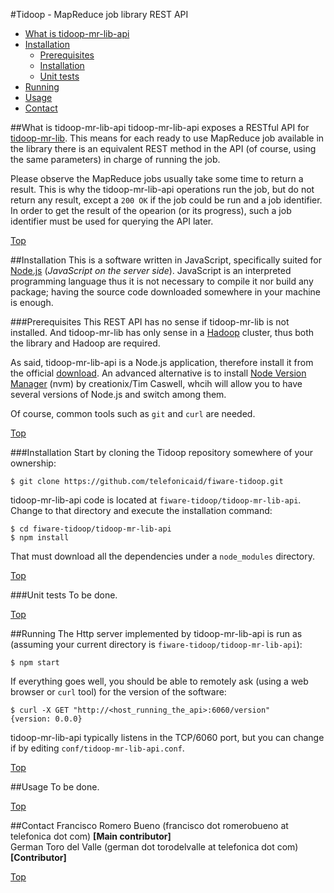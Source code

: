 #<a name="top"></a>Tidoop - MapReduce job library REST API

* [What is tidoop-mr-lib-api](#whatis)
* [Installation](#maininstall)
    * [Prerequisites](#prerequisites)
    * [Installation](#installation)
    * [Unit tests](#unittests)
* [Running](#running)
* [Usage](#usage)
* [Contact](#contact)

##<a name="whatis"></a>What is tidoop-mr-lib-api
tidoop-mr-lib-api exposes a RESTful API for [tidoop-mr-lib](../tidoop-mr-lib). This means for each ready to use MapReduce job available in the library there is an equivalent REST method in the API (of course, using the same parameters) in charge of running the job.

Please observe the MapReduce jobs usually take some time to return a result. This is why the tidoop-mr-lib-api operations run the job, but do not return any result, except a `200 OK` if the job could be run and a job identifier. In order to get the result of the opearion (or its progress), such a job identifier must be used for querying the API later.

[Top](#top)

##<a name="maininstall"></a>Installation
This is a software written in JavaScript, specifically suited for [Node.js](https://nodejs.org) (<i>JavaScript on the server side</i>). JavaScript is an interpreted programming language thus it is not necessary to compile it nor build any package; having the source code downloaded somewhere in your machine is enough.

###<a name="prerequisites"></a>Prerequisites
This REST API has no sense if tidoop-mr-lib is not installed. And tidoop-mr-lib has only sense in a [Hadoop](http://hadoop.apache.org/) cluster, thus both the library and Hadoop are required.

As said, tidoop-mr-lib-api is a Node.js application, therefore install it from the official [download](https://nodejs.org/download/). An advanced alternative is to install [Node Version Manager](https://github.com/creationix/nvm) (nvm) by creationix/Tim Caswell, whcih will allow you to have several versions of Node.js and switch among them.

Of course, common tools such as `git` and `curl` are needed.

[Top](#top)

###<a name="installation"></a>Installation
Start by cloning the Tidoop repository somewhere of your ownership:

    $ git clone https://github.com/telefonicaid/fiware-tidoop.git
    
tidoop-mr-lib-api code is located at `fiware-tidoop/tidoop-mr-lib-api`. Change to that directory and execute the installation command:

    $ cd fiware-tidoop/tidoop-mr-lib-api
    $ npm install
    
That must download all the dependencies under a `node_modules` directory.

[Top](#top)

###<a name="unittests"></a>Unit tests
To be done.

[Top](#top)

##<a name="running"></a>Running
The Http server implemented by tidoop-mr-lib-api is run as (assuming your current directory is `fiware-tidoop/tidoop-mr-lib-api`):

    $ npm start
    
If everything goes well, you should be able to remotely ask (using a web browser or `curl` tool) for the version of the software:

    $ curl -X GET "http://<host_running_the_api>:6060/version"
    {version: 0.0.0}
    
tidoop-mr-lib-api typically listens in the TCP/6060 port, but you can change if by editing `conf/tidoop-mr-lib-api.conf`.

[Top](#top)

##<a name="usage"></a>Usage
To be done.

[Top](#top)

##Contact
Francisco Romero Bueno (francisco dot romerobueno at telefonica dot com) **[Main contributor]**
<br>
German Toro del Valle (german dot torodelvalle at telefonica dot com) **[Contributor]**

[Top](#top)
